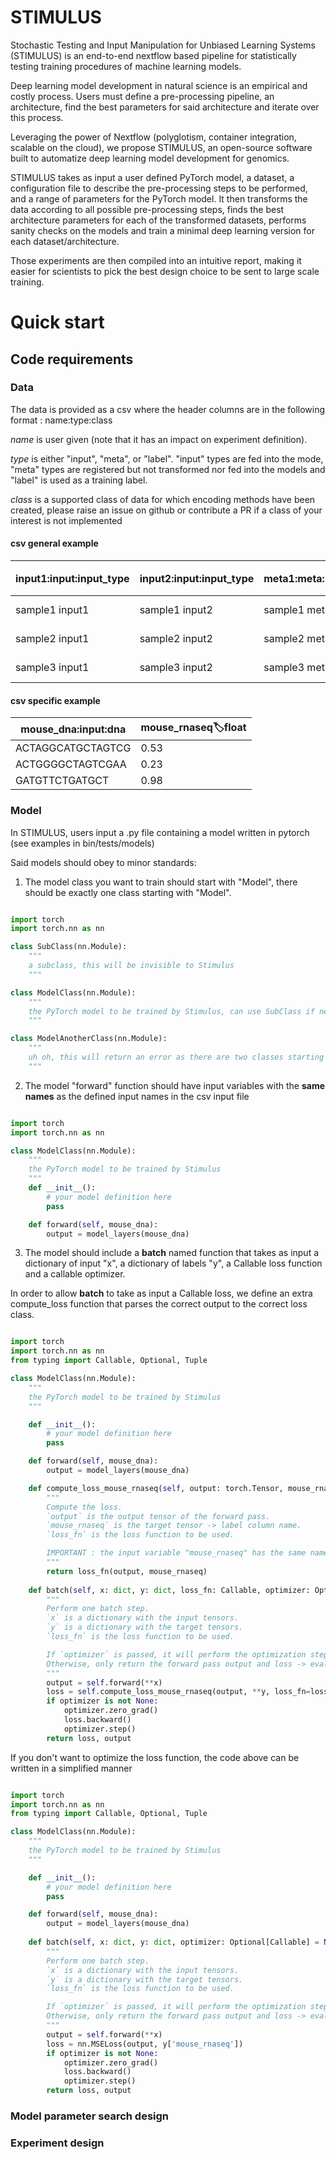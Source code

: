 # STIMULUS

Stochastic Testing and Input Manipulation for Unbiased Learning Systems (STIMULUS) is an end-to-end nextflow based pipeline for statistically testing training procedures of machine learning models. 

Deep learning model development in natural science is an empirical and costly process. Users must define a pre-processing pipeline, an architecture, find the best parameters for said architecture and iterate over this process.

Leveraging the power of Nextflow (polyglotism, container integration, scalable on the cloud), we propose STIMULUS, an open-source software built to automatize deep learning model development for genomics.

STIMULUS takes as input a user defined PyTorch model, a dataset, a configuration file to describe the pre-processing steps to be performed, and a range of parameters for the PyTorch model.  It then transforms the data according to all possible pre-processing steps, finds the best architecture parameters for each of the transformed datasets, performs sanity checks on the models and train a minimal deep learning version for each dataset/architecture.

Those experiments are then compiled into an intuitive report, making it easier for scientists to pick the best design choice to be sent to large scale training.

# Quick start

## Code requirements

### Data

The data is provided as a csv where the header columns are in the following format : name:type:class

*name* is user given (note that it has an impact on experiment definition).

*type* is either "input", "meta", or "label". "input" types are fed into the mode, "meta" types are registered but not transformed nor fed into the models and "label" is used as a training label. 

*class* is a supported class of data for which encoding methods have been created, please raise an issue on github or contribute a PR if a class of your interest is not implemented

#### csv general example

| input1:input:input_type | input2:input:input_type | meta1:meta:meta_type | label1:label:label_type | label2:label:label_type |
|-------------------------|-------------------------|----------------------|-------------------------|-------------------------|
| sample1 input1          | sample1 input2          | sample1 meta1        | sample1 label1          | sample1 label2          |
| sample2 input1          | sample2 input2          | sample2 meta1        | sample2 label1          | sample2 label2          |
| sample3 input1          | sample3 input2          | sample3 meta1        | sample3 label1          | sample3 label2          |


#### csv specific example


| mouse_dna:input:dna     | mouse_rnaseq:label:float|
|-------------------------|-------------------------|
| ACTAGGCATGCTAGTCG       | 0.53                    |
| ACTGGGGCTAGTCGAA        | 0.23                    |
| GATGTTCTGATGCT          | 0.98                    |

### Model 

In STIMULUS, users input a .py file containing a model written in pytorch (see examples in bin/tests/models)

Said models should obey to minor standards:

1. The model class you want to train should start with "Model", there should be exactly one class starting with "Model".
```python

import torch
import torch.nn as nn

class SubClass(nn.Module):
    """
    a subclass, this will be invisible to Stimulus
    """

class ModelClass(nn.Module):
    """
    the PyTorch model to be trained by Stimulus, can use SubClass if needed
    """

class ModelAnotherClass(nn.Module):
    """
    uh oh, this will return an error as there are two classes starting with Model
    """

```

2. The model "forward" function should have input variables with the **same names** as the defined input names in the csv input file

```python

import torch
import torch.nn as nn

class ModelClass(nn.Module):
    """
    the PyTorch model to be trained by Stimulus
    """
    def __init__():
        # your model definition here
        pass

    def forward(self, mouse_dna):        
        output = model_layers(mouse_dna)

```

3. The model should include a **batch** named function that takes as input a dictionary of input "x", a dictionary of labels "y", a Callable loss function and a callable optimizer. 

In order to allow **batch** to take as input a Callable loss, we define an extra compute_loss function that parses the correct output to the correct loss class. 

```python

import torch
import torch.nn as nn
from typing import Callable, Optional, Tuple

class ModelClass(nn.Module):
    """
    the PyTorch model to be trained by Stimulus
    """

    def __init__():
        # your model definition here
        pass

    def forward(self, mouse_dna):        
        output = model_layers(mouse_dna)

    def compute_loss_mouse_rnaseq(self, output: torch.Tensor, mouse_rnaseq: torch.Tensor, loss_fn: Callable) -> torch.Tensor:
        """
        Compute the loss.
        `output` is the output tensor of the forward pass.
        `mouse_rnaseq` is the target tensor -> label column name.
        `loss_fn` is the loss function to be used.

        IMPORTANT : the input variable "mouse_rnaseq" has the same name as the label defined in the csv above. 
        """
        return loss_fn(output, mouse_rnaseq)
    
    def batch(self, x: dict, y: dict, loss_fn: Callable, optimizer: Optional[Callable] = None) -> Tuple[torch.Tensor, dict]:
        """
        Perform one batch step.
        `x` is a dictionary with the input tensors.
        `y` is a dictionary with the target tensors.
        `loss_fn` is the loss function to be used.

        If `optimizer` is passed, it will perform the optimization step -> training step
        Otherwise, only return the forward pass output and loss -> evaluation step
        """
        output = self.forward(**x)
        loss = self.compute_loss_mouse_rnaseq(output, **y, loss_fn=loss_fn)
        if optimizer is not None:
            optimizer.zero_grad()
            loss.backward()
            optimizer.step()
        return loss, output

```

If you don't want to optimize the loss function, the code above can be written in a simplified manner

```python

import torch
import torch.nn as nn
from typing import Callable, Optional, Tuple

class ModelClass(nn.Module):
    """
    the PyTorch model to be trained by Stimulus
    """

    def __init__():
        # your model definition here
        pass

    def forward(self, mouse_dna):        
        output = model_layers(mouse_dna)
    
    def batch(self, x: dict, y: dict, optimizer: Optional[Callable] = None) -> Tuple[torch.Tensor, dict]:
        """
        Perform one batch step.
        `x` is a dictionary with the input tensors.
        `y` is a dictionary with the target tensors.
        `loss_fn` is the loss function to be used.

        If `optimizer` is passed, it will perform the optimization step -> training step
        Otherwise, only return the forward pass output and loss -> evaluation step
        """
        output = self.forward(**x)
        loss = nn.MSELoss(output, y['mouse_rnaseq'])
        if optimizer is not None:
            optimizer.zero_grad()
            loss.backward()
            optimizer.step()
        return loss, output

```

### Model parameter search design

### Experiment design